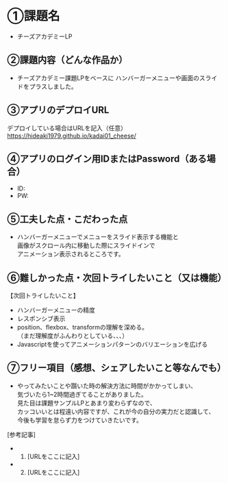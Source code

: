 # ①課題名
- チーズアカデミーLP

## ②課題内容（どんな作品か）
- チーズアカデミー課題LPをベースに
  ハンバーガーメニューや画面のスライドをプラスしました。

## ③アプリのデプロイURL
デプロイしている場合はURLを記入（任意）
https://hideaki1979.github.io/kadai01_cheese/

## ④アプリのログイン用IDまたはPassword（ある場合）
- ID: 
- PW: 

## ⑤工夫した点・こだわった点
- ハンバーガーメニューでメニューをスライド表示する機能と  
画像がスクロール内に移動した際にスライドインで  
アニメーション表示されるところです。

## ⑥難しかった点・次回トライしたいこと（又は機能）
【次回トライしたいこと】
- ハンバーガーメニューの精度
- レスポンシブ表示
- position、flexbox、transformの理解を深める。  
（まだ理解度がふんわりとしている、、、）
- Javascriptを使ってアニメーションパターンのバリエーションを広げる

## ⑦フリー項目（感想、シェアしたいこと等なんでも）
- やってみたいことや躓いた時の解決方法に時間がかかってしまい、  
気づいたら1~2時間過ぎてることがありました。  
見た目は課題サンプルLPとあまり変わらずなので、  
カッコいいとは程遠い内容ですが、これが今の自分の実力だと認識して、  
今後も学習を怠らず力をつけていきたいです。

[参考記事]
  - 1. [URLをここに記入]
  - 2. [URLをここに記入]